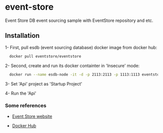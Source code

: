# event-store

Event Store DB event sourcing sample with EventStore repository and etc.


## Installation

1- First, pull esdb (event sourcing database) docker image from docker hub:
```bash
  docker pull eventstore/eventstore
```

2- Second, create and run its docker containter in 'Insecure' mode:
```bash
  docker run --name esdb-node -it -d -p 2113:2113 -p 1113:1113 eventstore/eventstore:latest --insecure --run-projections all --startstandardprojections --enable-external-tcp --enable-atom-pub-over-http
```

3- Set 'Api' project as 'Startup Project'

4- Run the 'Api'

### Some references


- [Event Store website](https://www.eventstore.com/)

- [Docker Hub](https://hub.docker.com/r/eventstore/eventstore)

